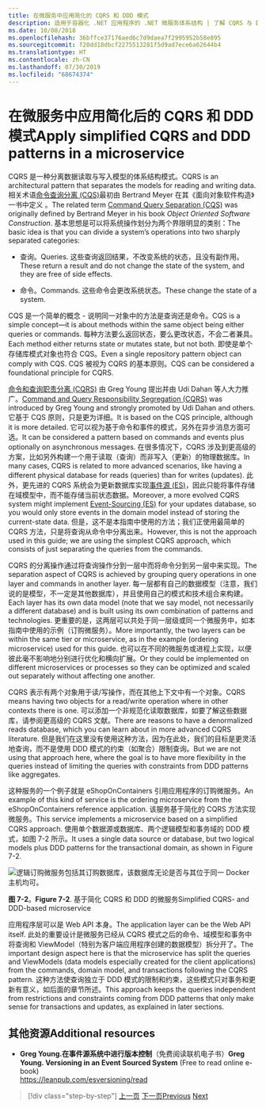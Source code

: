 ```yaml
---
title: 在微服务中应用简化的 CQRS 和 DDD 模式
description: 适用于容器化 .NET 应用程序的 .NET 微服务体系结构 | 了解 CQRS 与 DDD 模式之间的整体关系。
ms.date: 10/08/2018
ms.openlocfilehash: 36bffce37176aed6c7d9daea7f2995952b58e895
ms.sourcegitcommit: f20dd18dbcf2275513281f5d9ad7ece6a62644b4
ms.translationtype: HT
ms.contentlocale: zh-CN
ms.lasthandoff: 07/30/2019
ms.locfileid: "68674374"
---
```

# <a name="apply-simplified-cqrs-and-ddd-patterns-in-a-microservice"></a><span data-ttu-id="378c9-103">在微服务中应用简化后的 CQRS 和 DDD 模式</span><span class="sxs-lookup"><span data-stu-id="378c9-103">Apply simplified CQRS and DDD patterns in a microservice</span></span>

<span data-ttu-id="378c9-104">CQRS 是一种分离数据读取与写入模型的体系结构模式。</span><span class="sxs-lookup"><span data-stu-id="378c9-104">CQRS is an architectural pattern that separates the models for reading and writing data.</span></span> <span data-ttu-id="378c9-105">相关术语[命令查询分离 (CQS)](https://martinfowler.com/bliki/CommandQuerySeparation.html)最初由 Bertrand Meyer 在其《面向对象软件构造》一书中定义  。</span><span class="sxs-lookup"><span data-stu-id="378c9-105">The related term [Command Query Separation (CQS)](https://martinfowler.com/bliki/CommandQuerySeparation.html) was originally defined by Bertrand Meyer in his book *Object Oriented Software Construction*.</span></span> <span data-ttu-id="378c9-106">基本思想是可以将系统操作划分为两个界限明显的类别：</span><span class="sxs-lookup"><span data-stu-id="378c9-106">The basic idea is that you can divide a system’s operations into two sharply separated categories:</span></span>

- <span data-ttu-id="378c9-107">查询。</span><span class="sxs-lookup"><span data-stu-id="378c9-107">Queries.</span></span> <span data-ttu-id="378c9-108">这些查询返回结果，不改变系统的状态，且没有副作用。</span><span class="sxs-lookup"><span data-stu-id="378c9-108">These return a result and do not change the state of the system, and they are free of side effects.</span></span>

- <span data-ttu-id="378c9-109">命令。</span><span class="sxs-lookup"><span data-stu-id="378c9-109">Commands.</span></span> <span data-ttu-id="378c9-110">这些命令会更改系统状态。</span><span class="sxs-lookup"><span data-stu-id="378c9-110">These change the state of a system.</span></span>

<span data-ttu-id="378c9-111">CQS 是一个简单的概念 - 说明同一对象中的方法是查询还是命令。</span><span class="sxs-lookup"><span data-stu-id="378c9-111">CQS is a simple concept—it is about methods within the same object being either queries or commands.</span></span> <span data-ttu-id="378c9-112">每种方法要么返回状态，要么更改状态，不会二者兼具。</span><span class="sxs-lookup"><span data-stu-id="378c9-112">Each method either returns state or mutates state, but not both.</span></span> <span data-ttu-id="378c9-113">即使是单个存储库模式对象也符合 CQS。</span><span class="sxs-lookup"><span data-stu-id="378c9-113">Even a single repository pattern object can comply with CQS.</span></span> <span data-ttu-id="378c9-114">CQS 被视为 CQRS 的基本原则。</span><span class="sxs-lookup"><span data-stu-id="378c9-114">CQS can be considered a foundational principle for CQRS.</span></span>

<span data-ttu-id="378c9-115">[命令和查询职责分离 (CQRS)](https://martinfowler.com/bliki/CQRS.html) 由 Greg Young 提出并由 Udi Dahan 等人大力推广。</span><span class="sxs-lookup"><span data-stu-id="378c9-115">[Command and Query Responsibility Segregation (CQRS)](https://martinfowler.com/bliki/CQRS.html) was introduced by Greg Young and strongly promoted by Udi Dahan and others.</span></span> <span data-ttu-id="378c9-116">它基于 CQS 原则，只是更为详细。</span><span class="sxs-lookup"><span data-stu-id="378c9-116">It is based on the CQS principle, although it is more detailed.</span></span> <span data-ttu-id="378c9-117">它可以视为基于命令和事件的模式，另外在异步消息方面可选。</span><span class="sxs-lookup"><span data-stu-id="378c9-117">It can be considered a pattern based on commands and events plus optionally on asynchronous messages.</span></span> <span data-ttu-id="378c9-118">在很多情况下，CQRS 涉及到更高级的方案，比如另外构建一个用于读取（查询）而非写入（更新）的物理数据库。</span><span class="sxs-lookup"><span data-stu-id="378c9-118">In many cases, CQRS is related to more advanced scenarios, like having a different physical database for reads (queries) than for writes (updates).</span></span> <span data-ttu-id="378c9-119">此外，更先进的 CQRS 系统会为更新数据库实现[事件源 (ES)](https://martinfowler.com/eaaDev/EventSourcing.html)，因此只能将事件存储在域模型中，而不能存储当前状态数据。</span><span class="sxs-lookup"><span data-stu-id="378c9-119">Moreover, a more evolved CQRS system might implement [Event-Sourcing (ES)](https://martinfowler.com/eaaDev/EventSourcing.html) for your updates database, so you would only store events in the domain model instead of storing the current-state data.</span></span> <span data-ttu-id="378c9-120">但是，这不是本指南中使用的方法；我们正使用最简单的 CQRS 方法，只是将查询从命令中分离出来。</span><span class="sxs-lookup"><span data-stu-id="378c9-120">However, this is not the approach used in this guide; we are using the simplest CQRS approach, which consists of just separating the queries from the commands.</span></span>

<span data-ttu-id="378c9-121">CQRS 的分离操作通过将查询操作分到一层中而将命令分到另一层中来实现。</span><span class="sxs-lookup"><span data-stu-id="378c9-121">The separation aspect of CQRS is achieved by grouping query operations in one layer and commands in another layer.</span></span> <span data-ttu-id="378c9-122">每一层都有自己的数据模型（注意，我们说的是模型，不一定是其他数据库），并且使用自己的模式和技术组合来构建。</span><span class="sxs-lookup"><span data-stu-id="378c9-122">Each layer has its own data model (note that we say model, not necessarily a different database) and is built using its own combination of patterns and technologies.</span></span> <span data-ttu-id="378c9-123">更重要的是，这两层可以共处于同一层级或同一个微服务中，如本指南中使用的示例（订购微服务）。</span><span class="sxs-lookup"><span data-stu-id="378c9-123">More importantly, the two layers can be within the same tier or microservice, as in the example (ordering microservice) used for this guide.</span></span> <span data-ttu-id="378c9-124">也可以在不同的微服务或进程上实现，以便彼此毫不影响地分别进行优化和横向扩展。</span><span class="sxs-lookup"><span data-stu-id="378c9-124">Or they could be implemented on different microservices or processes so they can be optimized and scaled out separately without affecting one another.</span></span>

<span data-ttu-id="378c9-125">CQRS 表示有两个对象用于读/写操作，而在其他上下文中有一个对象。</span><span class="sxs-lookup"><span data-stu-id="378c9-125">CQRS means having two objects for a read/write operation where in other contexts there is one.</span></span> <span data-ttu-id="378c9-126">可以添加一个非规范化读取数据库，如要了解这些数据库，请参阅更高级的 CQRS 文献。</span><span class="sxs-lookup"><span data-stu-id="378c9-126">There are reasons to have a denormalized reads database, which you can learn about in more advanced CQRS literature.</span></span> <span data-ttu-id="378c9-127">但是我们在这里没有使用这种方法，因为在此处，我们的目标是更灵活地查询，而不是使用 DDD 模式的约束（如聚合）限制查询。</span><span class="sxs-lookup"><span data-stu-id="378c9-127">But we are not using that approach here, where the goal is to have more flexibility in the queries instead of limiting the queries with constraints from DDD patterns like aggregates.</span></span>

<span data-ttu-id="378c9-128">这种服务的一个例子就是 eShopOnContainers 引用应用程序的订购微服务。</span><span class="sxs-lookup"><span data-stu-id="378c9-128">An example of this kind of service is the ordering microservice from the eShopOnContainers reference application.</span></span> <span data-ttu-id="378c9-129">该服务基于简化的 CQRS 方法实现微服务。</span><span class="sxs-lookup"><span data-stu-id="378c9-129">This service implements a microservice based on a simplified CQRS approach.</span></span> <span data-ttu-id="378c9-130">使用单个数据源或数据库、两个逻辑模型和事务域的 DDD 模式，如图 7-2 所示。</span><span class="sxs-lookup"><span data-stu-id="378c9-130">It uses a single data source or database, but two logical models plus DDD patterns for the transactional domain, as shown in Figure 7-2.</span></span>

![逻辑订购微服务包括其订购数据库，该数据库无论是否与其位于同一 Docker 主机均可。](./media/image2.png)

<span data-ttu-id="378c9-133">**图 7-2**。</span><span class="sxs-lookup"><span data-stu-id="378c9-133">**Figure 7-2**.</span></span> <span data-ttu-id="378c9-134">基于简化 CQRS 和 DDD 的微服务</span><span class="sxs-lookup"><span data-stu-id="378c9-134">Simplified CQRS- and DDD-based microservice</span></span>

<span data-ttu-id="378c9-135">应用程序层可以是 Web API 本身。</span><span class="sxs-lookup"><span data-stu-id="378c9-135">The application layer can be the Web API itself.</span></span> <span data-ttu-id="378c9-136">此处的重要设计是微服务已经从 CQRS 模式之后的命令、域模型和事务中将查询和 ViewModel（特别为客户端应用程序创建的数据模型）拆分开了。</span><span class="sxs-lookup"><span data-stu-id="378c9-136">The important design aspect here is that the microservice has split the queries and ViewModels (data models especially created for the client applications) from the commands, domain model, and transactions following the CQRS pattern.</span></span> <span data-ttu-id="378c9-137">这种方法使查询独立于 DDD 模式的限制和约束，这些模式只对事务和更新有意义，如后面的章节所述。</span><span class="sxs-lookup"><span data-stu-id="378c9-137">This approach keeps the queries independent from restrictions and constraints coming from DDD patterns that only make sense for transactions and updates, as explained in later sections.</span></span>

## <a name="additional-resources"></a><span data-ttu-id="378c9-138">其他资源</span><span class="sxs-lookup"><span data-stu-id="378c9-138">Additional resources</span></span>

- <span data-ttu-id="378c9-139">**Greg Young.在事件源系统中进行版本控制**（免费阅读联机电子书）</span><span class="sxs-lookup"><span data-stu-id="378c9-139">**Greg Young. Versioning in an Event Sourced System** (Free to read online e-book) </span></span>\
   <https://leanpub.com/esversioning/read>

>[!div class="step-by-step"]
><span data-ttu-id="378c9-140">[上一页](index.md)
>[下一页](eshoponcontainers-cqrs-ddd-microservice.md)</span><span class="sxs-lookup"><span data-stu-id="378c9-140">[Previous](index.md)
[Next](eshoponcontainers-cqrs-ddd-microservice.md)</span></span>
